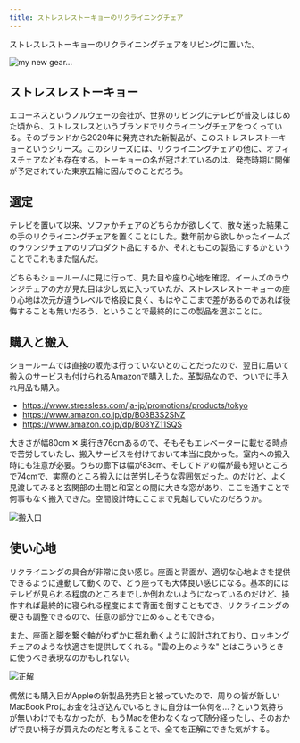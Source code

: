 ```yaml
---
title: ストレスレストーキョーのリクライニングチェア
---
```


ストレスレストーキョーのリクライニングチェアをリビングに置いた。

![](https://i.imgur.com/4k66tvbh.jpg "my new gear...")

## ストレスレストーキョー

エコーネスというノルウェーの会社が、世界のリビングにテレビが普及しはじめた頃から、ストレスレスというブランドでリクライニングチェアをつくっている。そのブランドから2020年に発売された新製品が、このストレスレストーキョーというシリーズ。このシリーズには、リクライニングチェアの他に、オフィスチェアなども存在する。トーキョーの名が冠されているのは、発売時期に開催が予定されていた東京五輪に因んでのことだろう。

## 選定

テレビを置いて以来、ソファかチェアのどちらかが欲しくて、散々迷った結果この手のリクライニングチェアを置くことにした。数年前から欲しかったイームズのラウンジチェアのリプロダクト品にするか、それともこの製品にするかということでこれもまた悩んだ。

どちらもショールームに見に行って、見た目や座り心地を確認。イームズのラウンジチェアの方が見た目は少し気に入っていたが、ストレスレストーキョーの座り心地は次元が違うレベルで格段に良く、もはやここまで差があるのであれば後悔することも無いだろう、ということで最終的にこの製品を選ぶことに。

## 購入と搬入

ショールームでは直接の販売は行っていないとのことだったので、翌日に届いて搬入のサービスも付けられるAmazonで購入した。革製品なので、ついでに手入れ用品も購入。

- <https://www.stressless.com/ja-jp/promotions/products/tokyo>
- <https://www.amazon.co.jp/dp/B08B3S2SNZ>
- <https://www.amazon.co.jp/dp/B08YZ11SQS>

大きさが幅80cm ✕ 奥行き76cmあるので、そもそもエレベーターに載せる時点で苦労していたし、搬入サービスを付けておいて本当に良かった。室内への搬入時にも注意が必要。うちの廊下は幅が83cm、そしてドアの幅が最も短いところで74cmで、実際のところ搬入には苦労しそうな雰囲気だった。のだけど、よく見渡してみると玄関部の土間と和室との間に大きな窓があり、ここを通すことで何事もなく搬入できた。空間設計時にここまで見越していたのだろうか。

![](https://i.imgur.com/RCINUbhh.jpg "搬入口")

## 使い心地

リクライニングの具合が非常に良い感じ。座面と背面が、適切な心地よさを提供できるように連動して動くので、どう座っても大体良い感じになる。基本的にはテレビが見られる程度のところまでしか倒れないようになっているのだけど、操作すれば最終的に寝られる程度にまで背面を倒すこともでき、リクライニングの硬さも調整できるので、任意の部分で止めることもできる。

また、座面と脚を繋ぐ軸がわずかに揺れ動くように設計されており、ロッキングチェアのような快適さを提供してくれる。"雲の上のような" とはこういうときに使うべき表現なのかもしれない。

![](https://i.imgur.com/EZUNf1ph.jpg "正解")

偶然にも購入日がAppleの新製品発売日と被っていたので、周りの皆が新しいMacBook Proにお金を注ぎ込んでいるときに自分は一体何を…？という気持ちが無いわけでもなかったが、もうMacを使わなくなって随分経ったし、そのおかげで良い椅子が買えたのだと考えることで、全てを正解にできた気がする。
